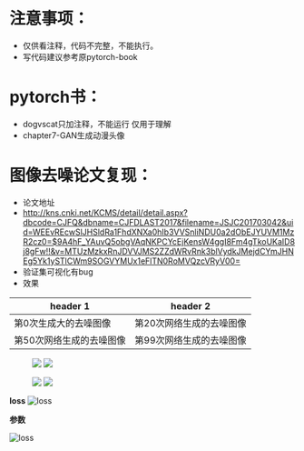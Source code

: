 

# 注意事项：
- 仅供看注释，代码不完整，不能执行。
- 写代码建议参考原pytorch-book

# pytorch书：
- dogvscat只加注释，不能运行  仅用于理解
- chapter7-GAN生成动漫头像


# 图像去噪论文复现：
- 论文地址
- http://kns.cnki.net/KCMS/detail/detail.aspx?dbcode=CJFQ&dbname=CJFDLAST2017&filename=JSJC201703042&uid=WEEvREcwSlJHSldRa1FhdXNXa0hIb3VVSnliNDU0a2dObEJYUVM1MzR2cz0=$9A4hF_YAuvQ5obgVAqNKPCYcEjKensW4ggI8Fm4gTkoUKaID8j8gFw!!&v=MTUzMzkxRnJDVVJMS2ZZdWRvRnk3blVydkJMejdCYmJHNEg5Yk1ySTlCWm9SOGVYMUx1eFlTN0RoMVQzcVRyV00=
- 验证集可视化有bug
- 效果


header 1 | header 2
---|---
第0次生成大的去噪图像 | 第20次网络生成的去噪图像
第50次网络生成的去噪图像 | 第99次网络生成的去噪图像



<figure class="half">
    <img src="https://note.youdao.com/yws/public/resource/16bce8e15505fe1dd7d5bf727617ca98/xmlnote/626A4A3D6A3E48AA88B6D952ED1716CB/3434">
    <img src="https://note.youdao.com/yws/public/resource/16bce8e15505fe1dd7d5bf727617ca98/xmlnote/80F82927EB434432B444B360D7E3A92A/3432">
</figure>
<figure class="half">
    <img src="https://note.youdao.com/yws/public/resource/16bce8e15505fe1dd7d5bf727617ca98/xmlnote/410D3174AF32459090916866DD4EFDD5/3433">
    <img src="https://note.youdao.com/yws/public/resource/16bce8e15505fe1dd7d5bf727617ca98/xmlnote/415AF810FA7143A9BC42DC21B9615AB0/3435">
</figure>




**loss**
![loss](https://note.youdao.com/yws/public/resource/16bce8e15505fe1dd7d5bf727617ca98/xmlnote/AA500408C7FC468A8AFF9F8D8CE78FB5/3456)


**参数**

![loss](https://note.youdao.com/yws/public/resource/16bce8e15505fe1dd7d5bf727617ca98/xmlnote/088B72F912084D6BA9D28F505D5D289F/3461)





